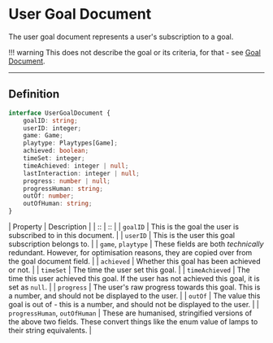 # User Goal Document

The user goal document represents a user's subscription
to a goal.

!!! warning
	This does not describe the goal or its criteria,
	for that - see [Goal Document](./goal.md).

*****

## Definition

```ts
interface UserGoalDocument {
	goalID: string;
	userID: integer;
	game: Game;
	playtype: Playtypes[Game];
	achieved: boolean;
	timeSet: integer;
	timeAchieved: integer | null;
	lastInteraction: integer | null;
	progress: number | null;
	progressHuman: string;
	outOf: number;
	outOfHuman: string;
}
```

| Property | Description |
| :: | :: |
| `goalID` | This is the goal the user is subscribed to in this document. |
| `userID` | This is the user this goal subscription belongs to. |
| `game`, `playtype` | These fields are both *technically* redundant. However, for optimisation reasons, they are copied over from the goal document field. |
| `achieved` | Whether this goal has been achieved or not. |
| `timeSet` | The time the user set this goal. |
| `timeAchieved` | The time this user achieved this goal. If the user has not achieved this goal, it is set as `null`. |
| `progress` | The user's raw progress towards this goal. This is a number, and should not be displayed to the user. |
| `outOf` | The value this goal is out of - this is a number, and should not be displayed to the user. |
| `progressHuman`, `outOfHuman` | These are humanised, stringified versions of the above two fields. These convert things like the enum value of lamps to their string equivalents. |
